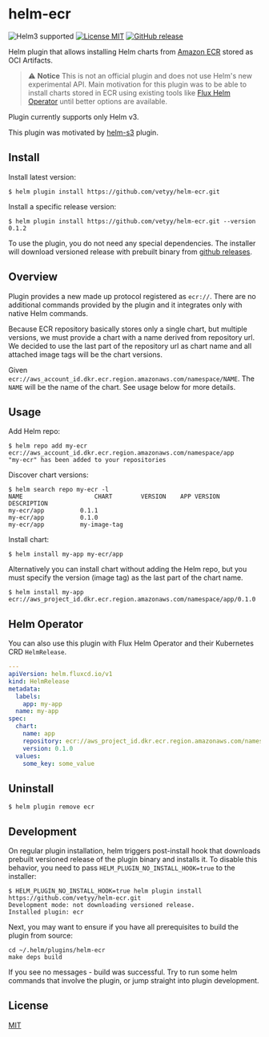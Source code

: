 # helm-ecr
![Helm3 supported](https://img.shields.io/badge/Helm%203-supported-green)
[![License MIT](https://img.shields.io/badge/license-MIT-blue.svg?style=flat)](LICENSE)
[![GitHub release](https://img.shields.io/github/release/vetyy/helm-ecr.svg)](https://github.com/vetyy/helm-ecr/releases)

Helm plugin that allows installing Helm charts from [Amazon ECR](https://aws.amazon.com/ecr/) stored as OCI Artifacts.

> :warning: **Notice**
> This is not an official plugin and does not use Helm's new experimental API.
> Main motivation for this plugin was to be able to install charts stored in ECR using existing tools
> like [Flux Helm Operator](https://github.com/fluxcd/helm-operator) until better options are available.

Plugin currently supports only Helm v3.

This plugin was motivated by [helm-s3](https://github.com/hypnoglow/helm-s3) plugin.

## Install


Install latest version:

    $ helm plugin install https://github.com/vetyy/helm-ecr.git

Install a specific release version:

    $ helm plugin install https://github.com/vetyy/helm-ecr.git --version 0.1.2

To use the plugin, you do not need any special dependencies. The installer will
download versioned release with prebuilt binary from [github releases](https://github.com/vetyy/helm-ecr/releases).

## Overview

Plugin provides a new made up protocol registered as `ecr://`.
There are no additional commands provided by the plugin and it integrates only with native Helm commands.

Because ECR repository basically stores only a single chart, but multiple versions,
we must provide a chart with a name derived from repository url.
We decided to use the last part of the repository url as chart name and all attached image tags will be the chart versions.

Given `ecr://aws_account_id.dkr.ecr.region.amazonaws.com/namespace/NAME`.
The `NAME` will be the name of the chart. See usage below for more details.

## Usage

Add Helm repo:

    $ helm repo add my-ecr ecr://aws_account_id.dkr.ecr.region.amazonaws.com/namespace/app
    "my-ecr" has been added to your repositories

Discover chart versions:

    $ helm search repo my-ecr -l
    NAME	                CHART        VERSION	APP VERSION	DESCRIPTION
    my-ecr/app	        0.1.1
    my-ecr/app	        0.1.0
    my-ecr/app	        my-image-tag

Install chart:

    $ helm install my-app my-ecr/app

Alternatively you can install chart without adding the Helm repo,
but you must specify the version (image tag) as the last part of the chart name.

    $ helm install my-app ecr://aws_project_id.dkr.ecr.region.amazonaws.com/namespace/app/0.1.0

## Helm Operator

You can also use this plugin with Flux Helm Operator and their Kubernetes CRD `HelmRelease`.

```yaml
---
apiVersion: helm.fluxcd.io/v1
kind: HelmRelease
metadata:
  labels:
    app: my-app
  name: my-app
spec:
  chart:
    name: app
    repository: ecr://aws_project_id.dkr.ecr.region.amazonaws.com/namespace/app
    version: 0.1.0
  values:
    some_key: some_value
```

## Uninstall

    $ helm plugin remove ecr

## Development

On regular plugin installation, helm triggers post-install hook
that downloads prebuilt versioned release of the plugin binary and installs it.
To disable this behavior, you need to pass `HELM_PLUGIN_NO_INSTALL_HOOK=true` to the installer:

    $ HELM_PLUGIN_NO_INSTALL_HOOK=true helm plugin install https://github.com/vetyy/helm-ecr.git
    Development mode: not downloading versioned release.
    Installed plugin: ecr

Next, you may want to ensure if you have all prerequisites to build the plugin from source:

    cd ~/.helm/plugins/helm-ecr
    make deps build

If you see no messages - build was successful. Try to run some helm commands
that involve the plugin, or jump straight into plugin development.

## License

[MIT](LICENSE)
